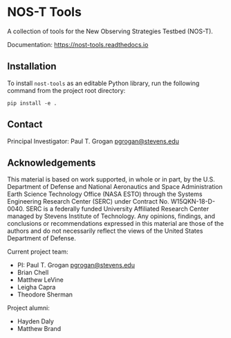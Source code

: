 # NOS-T Tools

A collection of tools for the New Observing Strategies Testbed (NOS-T).

Documentation: https://nost-tools.readthedocs.io

## Installation

To install `nost-tools` as an editable Python library, run the following command
from the project root directory:

```
pip install -e .
```

## Contact

Principal Investigator: Paul T. Grogan <pgrogan@stevens.edu>

## Acknowledgements

This material is based on work supported, in whole or in part, by the U.S.
Department of Defense and National Aeronautics and Space Administration Earth
Science Technology Office (NASA ESTO) through the Systems Engineering Research
Center (SERC) under Contract No. W15QKN-18-D-0040. SERC is a federally funded
University Affiliated Research Center managed by Stevens Institute of
Technology. Any opinions, findings, and conclusions or recommendations
expressed in this material are those of the authors and do not necessarily
reflect the views of the United States Department of Defense.

Current project team:
 * PI: Paul T. Grogan <pgrogan@stevens.edu>
 * Brian Chell
 * Matthew LeVine
 * Leigha Capra
 * Theodore Sherman

Project alumni:
 * Hayden Daly
 * Matthew Brand
